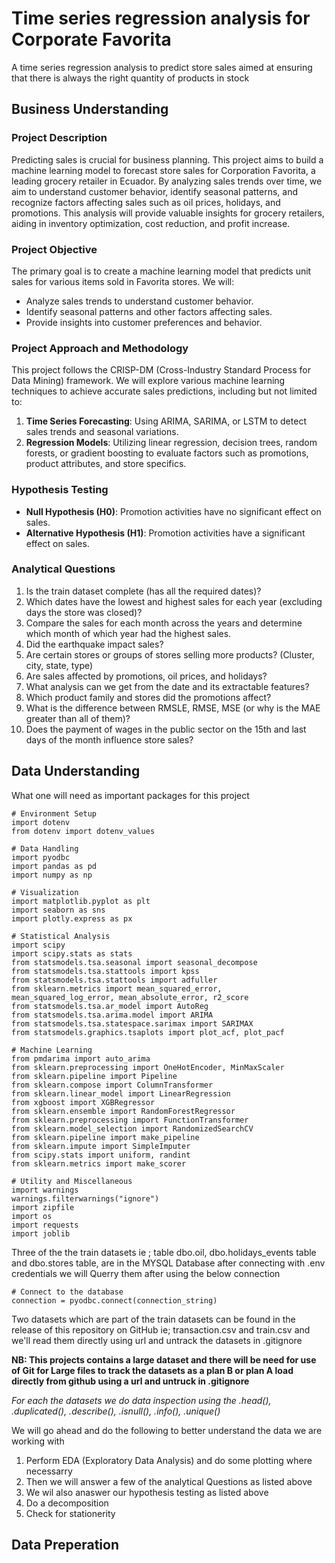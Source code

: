 # Time series regression analysis for Corporate Favorita
A time series regression analysis to predict store sales aimed at ensuring that there is always the right quantity of products in stock

## **Business Understanding**

### Project Description
Predicting sales is crucial for business planning. This project aims to build a machine learning model to forecast store sales for Corporation Favorita, a leading grocery retailer in Ecuador. By analyzing sales trends over time, we aim to understand customer behavior, identify seasonal patterns, and recognize factors affecting sales such as oil prices, holidays, and promotions. This analysis will provide valuable insights for grocery retailers, aiding in inventory optimization, cost reduction, and profit increase.

### Project Objective
The primary goal is to create a machine learning model that predicts unit sales for various items sold in Favorita stores. We will:
- Analyze sales trends to understand customer behavior.
- Identify seasonal patterns and other factors affecting sales.
- Provide insights into customer preferences and behavior.

### Project Approach and Methodology
This project follows the CRISP-DM (Cross-Industry Standard Process for Data Mining) framework. We will explore various machine learning techniques to achieve accurate sales predictions, including but not limited to:

1. **Time Series Forecasting**: Using ARIMA, SARIMA, or LSTM to detect sales trends and seasonal variations.
2. **Regression Models**: Utilizing linear regression, decision trees, random forests, or gradient boosting to evaluate factors such as promotions, product attributes, and store specifics.

### Hypothesis Testing
- **Null Hypothesis (H0)**: Promotion activities have no significant effect on sales.
- **Alternative Hypothesis (H1)**: Promotion activities have a significant effect on sales.

### Analytical Questions
1. Is the train dataset complete (has all the required dates)?
2. Which dates have the lowest and highest sales for each year (excluding days the store was closed)?
3. Compare the sales for each month across the years and determine which month of which year had the highest sales.
4. Did the earthquake impact sales?
5. Are certain stores or groups of stores selling more products? (Cluster, city, state, type)
6. Are sales affected by promotions, oil prices, and holidays?
7. What analysis can we get from the date and its extractable features?
8. Which product family and stores did the promotions affect?
9. What is the difference between RMSLE, RMSE, MSE (or why is the MAE greater than all of them)?
10. Does the payment of wages in the public sector on the 15th and last days of the month influence store sales?

## **Data Understanding**

What one will need as important packages for this project 

```dotnetcli
# Environment Setup
import dotenv
from dotenv import dotenv_values

# Data Handling
import pyodbc
import pandas as pd
import numpy as np

# Visualization
import matplotlib.pyplot as plt
import seaborn as sns
import plotly.express as px

# Statistical Analysis
import scipy
import scipy.stats as stats
from statsmodels.tsa.seasonal import seasonal_decompose
from statsmodels.tsa.stattools import kpss
from statsmodels.tsa.stattools import adfuller
from sklearn.metrics import mean_squared_error, mean_squared_log_error, mean_absolute_error, r2_score
from statsmodels.tsa.ar_model import AutoReg
from statsmodels.tsa.arima.model import ARIMA
from statsmodels.tsa.statespace.sarimax import SARIMAX
from statsmodels.graphics.tsaplots import plot_acf, plot_pacf

# Machine Learning
from pmdarima import auto_arima
from sklearn.preprocessing import OneHotEncoder, MinMaxScaler
from sklearn.pipeline import Pipeline
from sklearn.compose import ColumnTransformer
from sklearn.linear_model import LinearRegression
from xgboost import XGBRegressor
from sklearn.ensemble import RandomForestRegressor
from sklearn.preprocessing import FunctionTransformer
from sklearn.model_selection import RandomizedSearchCV
from sklearn.pipeline import make_pipeline
from sklearn.impute import SimpleImputer
from scipy.stats import uniform, randint
from sklearn.metrics import make_scorer

# Utility and Miscellaneous
import warnings
warnings.filterwarnings("ignore")
import zipfile
import os
import requests 
import joblib

```
Three of the the train datasets ie ; table dbo.oil, dbo.holidays_events table and dbo.stores table, are in the MYSQL Database after connecting with .env credentials we will Querry them after using the below connection

```dotnetcli
# Connect to the database
connection = pyodbc.connect(connection_string)

```
Two datasets which are part of the train datasets can be found in the release of this repository on GitHub ie; transaction.csv and train.csv and we'll read them directly using url and untrack the datasets in .gitignore

**NB: This projects contains a large dataset and there will be need for use of Git for Large files to track the datasets as a plan B or plan A load directly from github using a url and untruck in .gitignore**

*For each the datasets we do data inspection using the .head(), .duplicated(), .describe(), .isnull(), .info(), .unique()*

We will go ahead and do the following to better understand the data we are working with
1. Perform EDA (Exploratory Data Analysis) and do some plotting where necessarry
2. Then we will answer a few of the analytical Questions as listed above
3. We wil also anaswer our hypothesis testing as listed above
4. Do a decomposition
5. Check for stationerity

## **Data Preperation**










 




